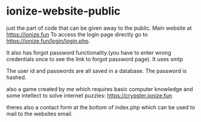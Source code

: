 # ionize-website-public
just the part of code that can be given away to the public. Main website at https://ionize.fun
To access the login page directly go to https://ionize.fun/login/login.php.

It also has forgot password functionality.(you have to enter wrong credentials once to see the link to forgot password page). It uses smtp

The user id and passwords are all saved in a database. The password is hashed.

also a game created by me which requires basic computer knowledge and some intellect to solve internet puzzles: https://crypster.ionize.fun

theres also a contact form at the bottom of index.php which can be used to mail to the websites email.
